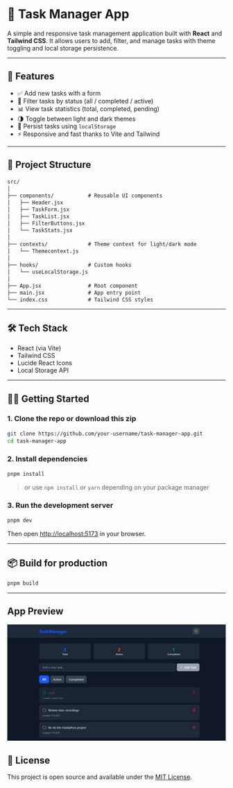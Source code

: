 # 📝 Task Manager App

A simple and responsive task management application built with **React** and **Tailwind CSS**. It allows users to add, filter, and manage tasks with theme toggling and local storage persistence.

---

## 🚀 Features

- ✅ Add new tasks with a form
- 🧠 Filter tasks by status (all / completed / active)
- 📊 View task statistics (total, completed, pending)
- 🌗 Toggle between light and dark themes
- 💾 Persist tasks using `localStorage`
- ⚡ Responsive and fast thanks to Vite and Tailwind

---

## 📁 Project Structure

```
src/
│
├── components/           # Reusable UI components
│   ├── Header.jsx
│   ├── TaskForm.jsx
│   ├── TaskList.jsx
│   ├── FilterButtons.jsx
│   └── TaskStats.jsx
│
├── contexts/             # Theme context for light/dark mode
│   └── Themecontext.js
│
├── hooks/                # Custom hooks
│   └── useLocalStorage.js
│
├── App.jsx               # Root component
├── main.jsx              # App entry point
└── index.css             # Tailwind CSS styles
```

---

## 🛠️ Tech Stack

- React (via Vite)
- Tailwind CSS
- Lucide React Icons
- Local Storage API

---

## 🧑‍💻 Getting Started

### 1. Clone the repo or download this zip

```bash
git clone https://github.com/your-username/task-manager-app.git
cd task-manager-app
```

### 2. Install dependencies

```bash
pnpm install
```

> or use `npm install` or `yarn` depending on your package manager

### 3. Run the development server

```bash
pnpm dev
```

Then open [http://localhost:5173](http://localhost:5173) in your browser.

---

## 📦 Build for production

```bash
pnpm build
```

---
## App Preview


![App Preview](public/images/App-preview.png)

## 📄 License

This project is open source and available under the [MIT License](LICENSE).
